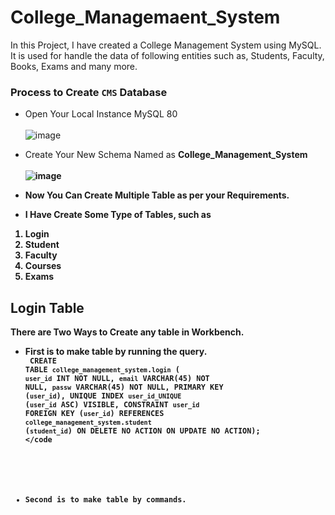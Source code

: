 # College_Managemaent_System
In this Project, I have created a College Management System using MySQL. It is used for handle the data of following entities such as, Students, Faculty, Books, Exams and many more.

### Process to Create `CMS` Database
- Open Your Local Instance MySQL 80 <br> <br>
![image](https://user-images.githubusercontent.com/86033489/210123204-9ed15252-8d97-401b-93c0-3697294ef93b.png)

- Create Your New Schema Named as <b>College_Management_System <br> <br>
![image](https://user-images.githubusercontent.com/86033489/210123244-359b6ce5-87c2-411e-bd32-907ecb7b06fe.png)

- Now You Can Create Multiple Table as per your Requirements. 
- I Have Create Some Type of Tables, such as
<ol>
  <li> Login </li>
  <li> Student </li>
  <li> Faculty </li>
  <li> Courses </li>
  <li> Exams </li>
</ol>

## Login Table
There are Two Ways to Create any table in Workbench.
  - First is to make table by running the query. <br>
    <code>
      CREATE TABLE `college_management_system`.`login` (
      `user_id` INT NOT NULL,
      `email` VARCHAR(45) NOT NULL,
      `passw` VARCHAR(45) NOT NULL,
      PRIMARY KEY (`user_id`),
      UNIQUE INDEX `user_id_UNIQUE` (`user_id` ASC) VISIBLE,
      CONSTRAINT `user_id`
      FOREIGN KEY (`user_id`)
      REFERENCES `college_management_system`.`student` (`student_id`)
      ON DELETE NO ACTION
      ON UPDATE NO ACTION);
    </code
    
    <br>
      
  - Second is to make table by commands. <br>
